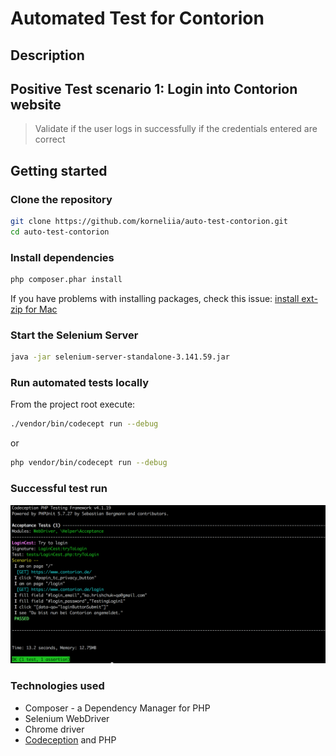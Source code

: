 # Automated Test for Contorion 

## Description

## Positive Test scenario 1: Login into Contorion website

> Validate if the user logs in successfully if the credentials entered are correct

## Getting started

### Clone the repository

```bash
git clone https://github.com/korneliia/auto-test-contorion.git
cd auto-test-contorion
```

### Install dependencies

```bash
php composer.phar install
```

If you have problems with installing packages, check this issue: [install ext-zip for Mac](https://stackoverflow.com/questions/58290566/install-ext-zip-for-mac)

### Start the Selenium Server

```bash
java -jar selenium-server-standalone-3.141.59.jar
```

### Run automated tests locally

From the project root execute:

```bash
./vendor/bin/codecept run --debug
```

or

```bash
php vendor/bin/codecept run --debug
```

### Successful test run

![test-run](./test-run.png)

### Technologies used

- Composer - a Dependency Manager for PHP
- Selenium WebDriver
- Chrome driver
- [Codeception](https://codeception.com/) and PHP